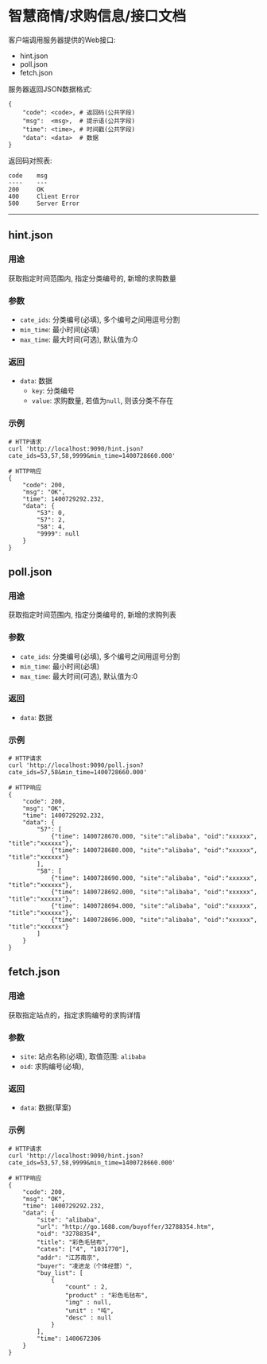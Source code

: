 # 智慧商情/求购信息/接口文档

客户端调用服务器提供的Web接口:

- hint.json
- poll.json
- fetch.json

服务器返回JSON数据格式:

    {
        "code": <code>, # 返回码(公共字段)
        "msg":  <msg>,  # 提示语(公共字段)
        "time": <time>, # 时间戳(公共字段)
        "data": <data>  # 数据
    }

返回码对照表:

    code    msg
    ----    ---
    200     OK
    400     Client Error
    500     Server Error

----

## hint.json

### 用途

获取指定时间范围内, 指定分类编号的, 新增的求购数量

### 参数

- `cate_ids`: 分类编号(必填), 多个编号之间用逗号分割
- `min_time`: 最小时间(必填)
- `max_time`: 最大时间(可选), 默认值为:0

### 返回

- `data`: 数据
    - `key`: 分类编号
    - `value`: 求购数量, 若值为`null`, 则该分类不存在

### 示例


    # HTTP请求
    curl 'http://localhost:9090/hint.json?cate_ids=53,57,58,9999&min_time=1400728660.000'

    # HTTP响应
    {
        "code": 200,
        "msg": "OK",
        "time": 1400729292.232,
        "data": {
            "53": 0,
            "57": 2,
            "58": 4,
            "9999": null
        }
    }

## poll.json

### 用途

获取指定时间范围内, 指定分类编号的, 新增的求购列表

### 参数

- `cate_ids`: 分类编号(必填), 多个编号之间用逗号分割
- `min_time`: 最小时间(必填)
- `max_time`: 最大时间(可选), 默认值为:0

### 返回

- `data`: 数据

### 示例

    # HTTP请求
    curl 'http://localhost:9090/poll.json?cate_ids=57,58&min_time=1400728660.000'

    # HTTP响应
    {
        "code": 200,
        "msg": "OK",
        "time": 1400729292.232,
        "data": {
            "57": [
                {"time": 1400728670.000, "site":"alibaba", "oid":"xxxxxx", "title":"xxxxxx"},
                {"time": 1400728680.000, "site":"alibaba", "oid":"xxxxxx", "title":"xxxxxx"}
            ],
            "58": [
                {"time": 1400728690.000, "site":"alibaba", "oid":"xxxxxx", "title":"xxxxxx"},
                {"time": 1400728692.000, "site":"alibaba", "oid":"xxxxxx", "title":"xxxxxx"},
                {"time": 1400728694.000, "site":"alibaba", "oid":"xxxxxx", "title":"xxxxxx"},
                {"time": 1400728696.000, "site":"alibaba", "oid":"xxxxxx", "title":"xxxxxx"}
            ]
        }
    }

## fetch.json

### 用途

获取指定站点的，指定求购编号的求购详情

### 参数

- `site`: 站点名称(必填), 取值范围: `alibaba`
- `oid`: 求购编号(必填), 

### 返回

- `data`: 数据(草案)

### 示例

    # HTTP请求
    curl 'http://localhost:9090/hint.json?cate_ids=53,57,58,9999&min_time=1400728660.000'

    # HTTP响应
    {
        "code": 200,
        "msg": "OK",
        "time": 1400729292.232,
        "data": {
            "site": "alibaba",
            "url": "http://go.1688.com/buyoffer/32788354.htm",
            "oid": "32788354",
            "title": "彩色毛毡布",
            "cates": ["4", "1031770"],
            "addr": "江苏南京",
            "buyer": "凌进龙（个体经营）",
            "buy_list": [
                {
                    "count" : 2,
                    "product" : "彩色毛毡布",
                    "img" : null,
                    "unit" : "吨",
                    "desc" : null
                }
            ],
            "time": 1400672306
        }
    }


